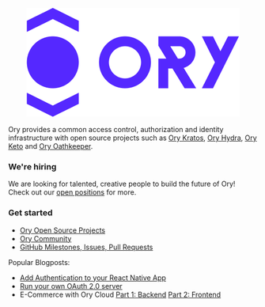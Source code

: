 <p align="center">
  <img src="../img/ory.png" />
</p>

Ory provides a common access control, authorization and identity infrastructure with open source projects such as [Ory Kratos](https://github.com/ory/kratos/), [Ory Hydra](https://github.com/ory/hydra/), [Ory Keto](https://github.com/ory/keto/) and [Ory Oathkeeper](https://github.com/ory/oathkeeper/).

### We're hiring

We are looking for talented, creative people to build the future of Ory!  
Check out our [open positions](https://www.ory.sh/jobs) for more.

### Get started

- [Ory Open Source Projects](https://www.ory.sh/docs/ecosystem/projects)
- [Ory Community](https://www.ory.sh/community/)
- [GitHub Milestones, Issues, Pull Requests​](https://www.ory.sh/docs/ecosystem/roadmap#milestones-issues-pull-requests)

Popular Blogposts:

- [Add Authentication to your React Native App ](https://www.ory.sh/login-react-native-authentication-example-api/)
- [Run your own OAuth 2.0 server](https://www.ory.sh/run-oauth2-server-open-source-api-security/)
- E-Commerce with Ory Cloud [Part 1: Backend](https://www.ory.sh/cloud-ecommerce-backend/)  [Part 2: Frontend](https://www.ory.sh/cloud-ecommerce-backend/)
<!--

**Here are some ideas to get you started:**

🙋‍♀️ A short introduction - what is your organization all about?
🌈 Contribution guidelines - how can the community get involved?
👩‍💻 Useful resources - where can the community find your docs? Is there anything else the community should know?
🍿 Fun facts - what does your team eat for breakfast?
🧙 Remember, you can do mighty things with the power of [Markdown](https://guides.github.com/features/mastering-markdown/)
-->
